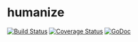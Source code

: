 # humanize

[![Build Status](https://travis-ci.org/fzerorubigd/humanize.svg)](https://travis-ci.org/fzerorubigd/humanize)
[![Coverage Status](https://coveralls.io/repos/fzerorubigd/humanize/badge.svg?branch=master&service=github)](https://coveralls.io/github/fzerorubigd/humanize?branch=master)
[![GoDoc](https://godoc.org/github.com/fzerorubigd/humanize?status.svg)](https://godoc.org/github.com/fzerorubigd/humanize)


